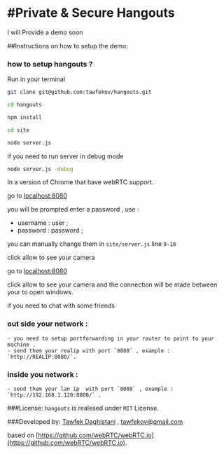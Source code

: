 #Private & Secure Hangouts 
==============

I will Provide a demo soon 

##Instructions on how to setup the demo:


### how to setup hangouts ?
Run in your terminal

```bash 
git clone git@github.com:tawfekov/hangouts.git
```

```bash 
cd hangouts
```

```bash 
npm install
```

```bash 
cd site
```

```bash 
node server.js
```

if you need to run server in debug mode 
```bash 
node server.js -debug 
```

In a version of Chrome that have webRTC support.

go to [localhost:8080](http://localhost:8080)

you will be prompted enter a password , use : 

- username : user ;
- password : password ; 

you can manually change them in `site/server.js` line `9-10`

click allow to see your camera

go to [localhost:8080](http://localhost:8080)

click allow to see your camera and the connection will be made between your to open windows.


if you need to chat with some friends 
### out side your network : 
    - you need to setup portforwarding in your router to point to your machine .
    - send them your realip with port `8080` , example : `http://REALIP:8080/`.
### inside you network :
    - send them your lan ip  with port `8080` , example : `http://192.168.1.120:8080/` .

###License:
`hangouts` is realesed under `MIT` License.

###Developed by:
    [Tawfek Daghistani](https://github.com/tawfekov) , tawfekov@gmail.com
    
based on  [https://github.com/webRTC/webRTC.io](https://github.com/webRTC/webRTC.io).
